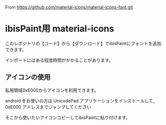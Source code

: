 From https://github.com/material-icons/material-icons-font.git

# ibisPaint用 material-icons
このレポジトリの【コード】から【ダウンロード】でibisPaintにフォントを追加できます。

インポートにはある程度時間がかかることがあります。

## アイコンの使用
私用領域0xE000からアイコンを利用できます。

android をお使いの方は UnicodePad アプリケーションをインストールして, 0xE000 アドレスまでジャンプしてください

そこから使いたいアイコンコピーしてibisPaintに貼り付けます。
